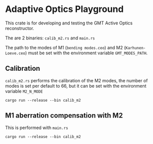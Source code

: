 # Adaptive Optics Playground

This crate is for developing and testing the GMT Active Optics reconstructor.

The are 2 binaries: `calib_m2.rs` and `main.rs`

The path to the modes of M1 (`bending modes.ceo`) and M2 (`Karhunen-Loeve.ceo`) must be set with the environment variable
`GMT_MODES_PATH`.

## Calibration

`calib_m2.rs` performs the calibration of the M2 modes, the number of modes is set per default to 66, but it can be set with the
environment variable `M2_N_MODE`

```
cargo run --release --bin calib_m2
```

## M1 aberration compensation with M2

This is performed with `main.rs`

```
cargo run --release --bin calib_m2
```


